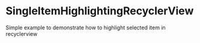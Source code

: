 # SingleItemHighlightingRecyclerView

Simple example to demonstrate how to highlight selected item in recyclerview
